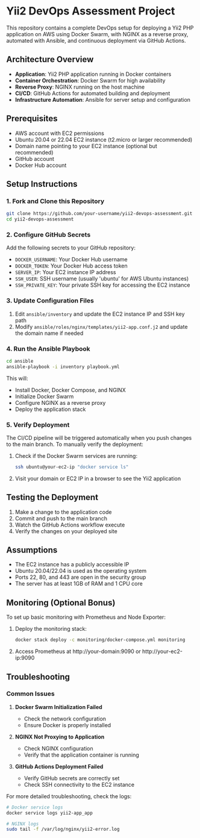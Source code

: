 # Yii2 DevOps Assessment Project

This repository contains a complete DevOps setup for deploying a Yii2 PHP application on AWS using Docker Swarm, with NGINX as a reverse proxy, automated with Ansible, and continuous deployment via GitHub Actions.

## Architecture Overview

- **Application**: Yii2 PHP application running in Docker containers
- **Container Orchestration**: Docker Swarm for high availability
- **Reverse Proxy**: NGINX running on the host machine
- **CI/CD**: GitHub Actions for automated building and deployment
- **Infrastructure Automation**: Ansible for server setup and configuration

## Prerequisites

- AWS account with EC2 permissions
- Ubuntu 20.04 or 22.04 EC2 instance (t2.micro or larger recommended)
- Domain name pointing to your EC2 instance (optional but recommended)
- GitHub account
- Docker Hub account

## Setup Instructions

### 1. Fork and Clone this Repository

```bash
git clone https://github.com/your-username/yii2-devops-assessment.git
cd yii2-devops-assessment
```

### 2. Configure GitHub Secrets

Add the following secrets to your GitHub repository:

- `DOCKER_USERNAME`: Your Docker Hub username
- `DOCKER_TOKEN`: Your Docker Hub access token
- `SERVER_IP`: Your EC2 instance IP address
- `SSH_USER`: SSH username (usually 'ubuntu' for AWS Ubuntu instances)
- `SSH_PRIVATE_KEY`: Your private SSH key for accessing the EC2 instance

### 3. Update Configuration Files

1. Edit `ansible/inventory` and update the EC2 instance IP and SSH key path
2. Modify `ansible/roles/nginx/templates/yii2-app.conf.j2` and update the domain name if needed

### 4. Run the Ansible Playbook

```bash
cd ansible
ansible-playbook -i inventory playbook.yml
```

This will:
- Install Docker, Docker Compose, and NGINX
- Initialize Docker Swarm
- Configure NGINX as a reverse proxy
- Deploy the application stack

### 5. Verify Deployment

The CI/CD pipeline will be triggered automatically when you push changes to the main branch. To manually verify the deployment:

1. Check if the Docker Swarm services are running:
   ```bash
   ssh ubuntu@your-ec2-ip "docker service ls"
   ```

2. Visit your domain or EC2 IP in a browser to see the Yii2 application

## Testing the Deployment

1. Make a change to the application code
2. Commit and push to the main branch
3. Watch the GitHub Actions workflow execute
4. Verify the changes on your deployed site

## Assumptions

- The EC2 instance has a publicly accessible IP
- Ubuntu 20.04/22.04 is used as the operating system
- Ports 22, 80, and 443 are open in the security group
- The server has at least 1GB of RAM and 1 CPU core

## Monitoring (Optional Bonus)

To set up basic monitoring with Prometheus and Node Exporter:

1. Deploy the monitoring stack:
   ```bash
   docker stack deploy -c monitoring/docker-compose.yml monitoring
   ```

2. Access Prometheus at http://your-domain:9090 or http://your-ec2-ip:9090

## Troubleshooting

### Common Issues

1. **Docker Swarm Initialization Failed**
   - Check the network configuration
   - Ensure Docker is properly installed

2. **NGINX Not Proxying to Application**
   - Check NGINX configuration
   - Verify that the application container is running

3. **GitHub Actions Deployment Failed**
   - Verify GitHub secrets are correctly set
   - Check SSH connectivity to the EC2 instance

For more detailed troubleshooting, check the logs:
```bash
# Docker service logs
docker service logs yii2-app_app

# NGINX logs
sudo tail -f /var/log/nginx/yii2-error.log
```